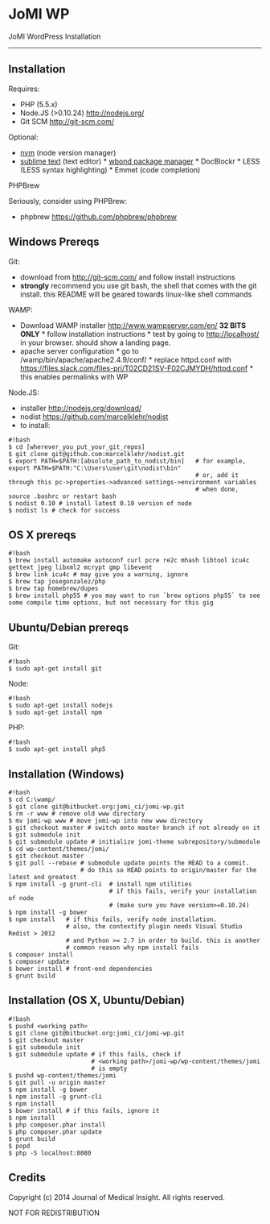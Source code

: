 JoMI WP
=======

JoMI WordPress Installation

--------
Installation
------------
Requires:

 * PHP (5.5.x)
 * Node.JS (>0.10.24) <http://nodejs.org/>
 * Git SCM <http://git-scm.com/>  

Optional:

* [nvm](https://github.com/creationix/nvm) (node version manager)
* [sublime text](http://www.sublimetext.com/3) (text editor)
      * [wbond package manager](https://sublime.wbond.net/installation)
      * DocBlockr
      * LESS (LESS syntax highlighting)
      * Emmet (code completion)

PHPBrew

Seriously, consider using PHPBrew:

* phpbrew <https://github.com/phpbrew/phpbrew>

## Windows Prereqs ##

Git:

* download from <http://git-scm.com/> and follow install instructions
* **strongly** recommend you use git bash, the shell that comes with the git install. this README will be geared towards linux-like shell commands

WAMP:

* Download WAMP installer <http://www.wampserver.com/en/> **32 BITS ONLY**
      * follow installation instructions
      * test by going to <http://localhost/> in your browser. should show a landing page.
* apache server configuration
      * go to /wamp/bin/apache/apache2.4.9/conf/
      * replace httpd.conf with https://files.slack.com/files-pri/T02CD21SV-F02CJMYDH/httpd.conf
      * this enables permalinks with WP


Node.JS:

* installer <http://nodejs.org/download/>
* nodist <https://github.com/marcelklehr/nodist>
* to install:
```
#!bash
$ cd [wherever_you_put_your_git_repos]
$ git clone git@github.com:marcelklehr/nodist.git
$ export PATH=$PATH:[absolute_path_to_nodist/bin]   # for example, export PATH=$PATH:"C:\Users\user\git\nodist\bin"
                                                    # or, add it through this pc->properties->advanced settings->environment variables
                                                    # when done, source .bashrc or restart bash
$ nodist 0.10 # install latest 0.10 version of node
$ nodist ls # check for success
```

    

## OS X prereqs ##
```
#!bash
$ brew install automake autoconf curl pcre re2c mhash libtool icu4c gettext jpeg libxml2 mcrypt gmp libevent
$ brew link icu4c # may give you a warning, ignore
$ brew tap josegonzalez/php
$ brew tap homebrew/dupes
$ brew install php55 # you may want to run `brew options php55` to see some compile time options, but not necessary for this gig
```

## Ubuntu/Debian prereqs ##

Git:
```
#!bash
$ sudo apt-get install git
```

Node:
```
#!bash
$ sudo apt-get install nodejs
$ sudo apt-get install npm
```

PHP:
```
#!bash
$ sudo apt-get install php5
```
## Installation (Windows) ##
```
#!bash
$ cd C:\wamp/
$ git clone git@bitbucket.org:jomi_ci/jomi-wp.git
$ rm -r www # remove old www directory
$ mv jomi-wp www # move jomi-wp into new www directory
$ git checkout master # switch onto master branch if not already on it
$ git submodule init
$ git submodule update # initialize jomi-theme subrepository/submodule
$ cd wp-content/themes/jomi/
$ git checkout master
$ git pull --rebase # submodule update points the HEAD to a commit.
                    # do this so HEAD points to origin/master for the latest and greatest
$ npm install -g grunt-cli  # install npm utilities
                            # if this fails, verify your installation of node 
                            # (make sure you have version>=0.10.24)
$ npm install -g bower 
$ npm install   # if this fails, verify node installation.
                # also, the contextify plugin needs Visual Studio Redist > 2012 
                # and Python >= 2.7 in order to build. this is another
                # common reason why npm install fails
$ composer install
$ composer update
$ bower install # front-end dependencies
$ grunt build
```
## Installation (OS X, Ubuntu/Debian) ##
```
#!bash
$ pushd <working path>
$ git clone git@bitbucket.org:jomi_ci/jomi-wp.git
$ git checkout master
$ git submodule init
$ git submodule update # if this fails, check if 
                       # <working path>/jomi-wp/wp-content/themes/jomi
                       # is empty
$ pushd wp-content/themes/jomi
$ git pull -u origin master
$ npm install -g bower
$ npm install -g grunt-cli
$ npm install
$ bower install # if this fails, ignore it
$ npm install
$ php composer.phar install
$ php composer.phar update
$ grunt build
$ popd
$ php -S localhost:8080
```

Credits
-------

Copyright (c) 2014 Journal of Medical Insight.
All rights reserved.

NOT FOR REDISTRIBUTION